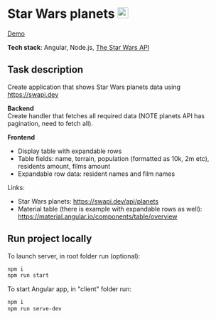 # Star Wars planets <img src="https://bzaitsev.github.io/angular-swapi-table/favicon.ico" height="24">
[Demo](https://bzaitsev.github.io/angular-swapi-table/)

**Tech stack**: Angular, Node.js, [The Star Wars API](https://swapi.dev)

## Task description
Create application that shows Star Wars planets data using https://swapi.dev

**Backend**  
Create handler that fetches all required data (NOTE planets API has pagination, need to fetch all).

**Frontend**  
- Display table with expandable rows
- Table fields: name, terrain, population (formatted as 10k, 2m etc), residents amount, films amount
- Expandable row data: resident names and film names

Links:  
- Star Wars planets: https://swapi.dev/api/planets  
- Material table (there is example with expandable rows as well): https://material.angular.io/components/table/overview

## Run project locally
To launch server, in root folder run (optional):  
```sh
npm i  
npm run start
```  

To start Angular app, in "client" folder run:  
```sh
npm i  
npm run serve-dev
```
